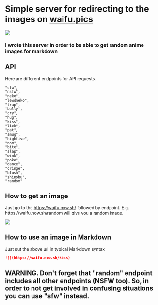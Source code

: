 # Simple server for redirecting to the images on [waifu.pics](https://waifu.pics/)

![](https://waifu.now.sh/sfw)

### I wrote this server in order to be able to get random anime images for markdown

## API

Here are different endpoints for API requests.

```
"sfw",
"nsfw",
"neko",
"lewdneko",
"trap",
"bully",
"cry",
"hug",
"kiss",
"lick",
"pat",
"smug",
"highfive",
"nom",
"bite",
"slap",
"wink",
"poke",
"dance",
"cringe",
"blush",
"shinobu",
"random"
```

## How to get an image

Just go to the https://waifu.now.sh/ followed by endpoint. E.g. https://waifu.now.sh/random will give you a random image.

![](https://waifu.now.sh/kiss)

## How to use an image in Markdown

Just put the above url in typical Markdown syntax

```markdown
![](https://waifu.now.sh/kiss)
```

## WARNING. Don't forget that "random" endpoint includes all other endpoints (NSFW too). So, in order to not get involved in confusing situations you can use "sfw" instead.
